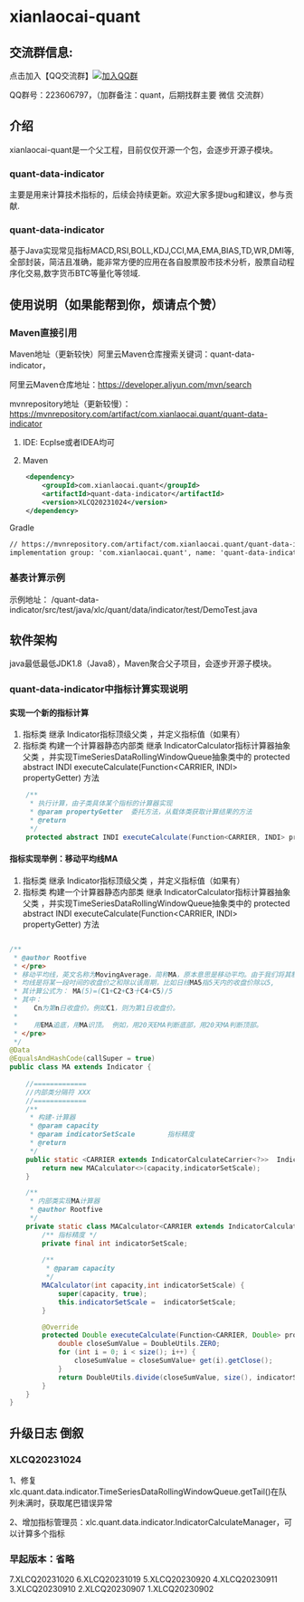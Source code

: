 # xianlaocai-quant

## 交流群信息:
点击加入【QQ交流群】[![加入QQ群](https://img.shields.io/badge/223606797-blue.svg)](https://jq.qq.com/?_wv=1027&k=3l0rfaJP)  

QQ群号：223606797，（加群备注：quant，后期找群主要 微信 交流群）


## 介绍
xianlaocai-quant是一个父工程，目前仅仅开源一个包，会逐步开源子模块。

### quant-data-indicator
主要是用来计算技术指标的，后续会持续更新。欢迎大家多提bug和建议，参与贡献.

### quant-data-indicator
基于Java实现常见指标MACD,RSI,BOLL,KDJ,CCI,MA,EMA,BIAS,TD,WR,DMI等,全部封装，简洁且准确，能非常方便的应用在各自股票股市技术分析，股票自动程序化交易,数字货币BTC等量化等领域.


## 使用说明（如果能帮到你，烦请点个赞）

### Maven直接引用

Maven地址（更新较快）阿里云Maven仓库搜索关键词：quant-data-indicator， 

阿里云Maven仓库地址：https://developer.aliyun.com/mvn/search

mvnrepository地址（更新较慢）：https://mvnrepository.com/artifact/com.xianlaocai.quant/quant-data-indicator

1.  IDE: Ecplse或者IDEA均可

2. Maven

```xml
	<dependency>
		<groupId>com.xianlaocai.quant</groupId>
		<artifactId>quant-data-indicator</artifactId>
		<version>XLCQ20231024</version>
	</dependency>
```


Gradle

```xml
// https://mvnrepository.com/artifact/com.xianlaocai.quant/quant-data-indicator
implementation group: 'com.xianlaocai.quant', name: 'quant-data-indicator', version: 'XLCQ20231024'

```
### 基表计算示例 
示例地址：        /quant-data-indicator/src/test/java/xlc/quant/data/indicator/test/DemoTest.java

## 软件架构
java最低最低JDK1.8（Java8），Maven聚合父子项目，会逐步开源子模块。


### quant-data-indicator中指标计算实现说明

#### 实现一个新的指标计算

1.  指标类 继承 Indicator指标顶级父类 ，并定义指标值（如果有）
2.  指标类 构建一个计算器静态内部类 继承 IndicatorCalculator指标计算器抽象父类 ，并实现TimeSeriesDataRollingWindowQueue抽象类中的 protected abstract INDI executeCalculate(Function<CARRIER, INDI> propertyGetter) 方法

```java
	/**
	 * 执行计算，由子类具体某个指标的计算器实现
	 * @param propertyGetter  委托方法，从载体类获取计算结果的方法
	 * @return
	 */
	protected abstract INDI executeCalculate(Function<CARRIER, INDI> propertyGetter);
```

#### 指标实现举例：移动平均线MA

1.  指标类 继承 Indicator指标顶级父类 ，并定义指标值（如果有）
2.  指标类 构建一个计算器静态内部类 继承 IndicatorCalculator指标计算器抽象父类 ，并实现TimeSeriesDataRollingWindowQueue抽象类中的 protected abstract INDI executeCalculate(Function<CARRIER, INDI> propertyGetter) 方法

```java

/**
 * @author Rootfive
 * </pre>
 * 移动平均线，英文名称为MovingAverage，简称MA，原本意思是移动平均。由于我们将其制作成线形，所以一般称为移动平均线，简称均线。
 * 均线是将某一段吋间的收盘价之和除以该周期，比如日线MA5指5天内的收盘价除以5,
 * 其计算公式为： MA(5)=(C1+C2+C3十C4+C5)/5
 * 其中：
 *    Cn为第n日收盘价。例如C1，则为第1日收盘价。
 *
 *    用EMA追底，用MA识顶。 例如，用20天EMA判断底部，用20天MA判断顶部。
 * </pre>
 */
@Data
@EqualsAndHashCode(callSuper = true)
public class MA extends Indicator {
	
	//=============
	//内部类分隔符 XXX
	//=============
	/**
	 * 构建-计算器
	 * @param capacity
	 * @param indicatorSetScale        指标精度
	 * @return
	 */
	public static <CARRIER extends IndicatorCalculateCarrier<?>>  IndicatorCalculator<CARRIER, Double> buildCalculator(int capacity,int indicatorSetScale) {
		return new MACalculator<>(capacity,indicatorSetScale);
	}

	/**
	 * 内部类实现MA计算器
	 * @author Rootfive
	 */
	private static class MACalculator<CARRIER extends IndicatorCalculateCarrier<?>>  extends IndicatorCalculator<CARRIER, Double> {
		/** 指标精度 */
		private final int indicatorSetScale;
		
		/**
		 * @param capacity
		 */
		MACalculator(int capacity,int indicatorSetScale) {
			super(capacity, true);
			this.indicatorSetScale =  indicatorSetScale;
		}

		@Override
		protected Double executeCalculate(Function<CARRIER, Double> propertyGetter) {
			double closeSumValue = DoubleUtils.ZERO;
			for (int i = 0; i < size(); i++) {
				closeSumValue = closeSumValue+ get(i).getClose();
			}
			return DoubleUtils.divide(closeSumValue, size(), indicatorSetScale);
		}
	}
}


```






## 升级日志 倒叙


### XLCQ20231024
1、修复xlc.quant.data.indicator.TimeSeriesDataRollingWindowQueue.getTail()在队列未满时，获取尾巴错误异常

2、增加指标管理员：xlc.quant.data.indicator.IndicatorCalculateManager<CARRIER>，可以计算多个指标


### 早起版本：省略
7.XLCQ20231020
6.XLCQ20231019
5.XLCQ20230920
4.XLCQ20230911
3.XLCQ20230910
2.XLCQ20230907
1.XLCQ20230902